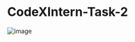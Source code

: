 # CodeXIntern-Task-2
![image](https://github.com/user-attachments/assets/bf3cf33f-5c56-4707-8fd6-787483c5e0d2)
